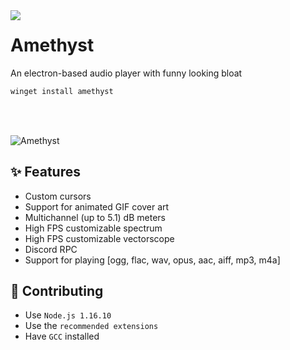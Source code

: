 <img align="left" src="https://media.discordapp.net/attachments/667464431562653706/1025732056124235826/icon.png?width=192&height=192">

# Amethyst
An electron-based audio player with funny looking bloat

```powershell
winget install amethyst
```
<br>
<br>

![Amethyst](https://cdn.discordapp.com/attachments/667464431562653706/1032926969328844850/unknown.png)

## ✨ Features
- Custom cursors
- Support for animated GIF cover art
- Multichannel (up to 5.1) dB meters
- High FPS customizable spectrum
- High FPS customizable vectorscope
- Discord RPC
- Support for playing [ogg, flac, wav, opus, aac, aiff, mp3, m4a]

## 📝 Contributing
- Use `Node.js 1.16.10`
- Use the `recommended extensions`
- Have `GCC` installed
